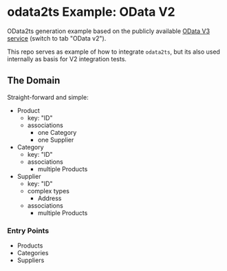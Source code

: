 # odata2ts Example: OData V2

OData2ts generation example based on the publicly available [OData V3 service](https://www.odata.org/odata-services/)
(switch to tab "OData v2").

This repo serves as example of how to integrate `odata2ts`, but its also used internally as basis
for V2 integration tests.

## The Domain
Straight-forward and simple:

* Product
  * key: "ID" 
  * associations
    * one Category
    * one Supplier
* Category
  * key: "ID"
  * associations
    * multiple Products
* Supplier
  * key: "ID"
  * complex types
    * Address
  * associations
    * multiple Products

### Entry Points
* Products
* Categories
* Suppliers


